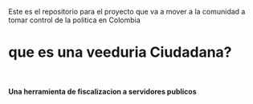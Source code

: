 Este es el repositorio para el proyecto que va a mover a la comunidad a tomar control de la politica en Colombia

<h1>que es una veeduria Ciudadana?</h1>
<br><br><b> Una herramienta de fiscalizacion a servidores publicos<b>